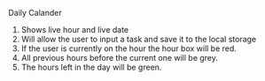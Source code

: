 Daily Calander 

1. Shows live hour and live date
2. Will allow the user to input a task and save it to the local storage
3. If the user is currently on the hour the hour box will be red.
4. All previous hours before the current one will be grey.
5. The hours left in the day will be green.

